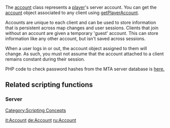 The [account](/account.md "wikilink") class represents a [player](/player.md "wikilink")'s server account. You can get the [account](/account.md "wikilink") object associated to any client using [getPlayerAccount](/getPlayerAccount.md "wikilink").

Accounts are unique to each client and can be used to store information that is persistent across map changes and user sessions. Clients that join without an account are given a temporary 'guest' account. This can store information like any other account, but isn't saved across sessions.

When a user logs in or out, the account object assigned to them will change. As such, you must not assume that the account attached to a client remains constant during their session.

PHP code to check password hashes from the MTA server database is [here.](/Account_PHP.md "wikilink")

Related scripting functions
---------------------------

### Server

[Category:Scripting Concepts](/Category:Scripting_Concepts.md "wikilink")

[it:Account](/it:Account.md "wikilink") [de:Account](/de:Account.md "wikilink") [ru:Account](/ru:Account.md "wikilink")

